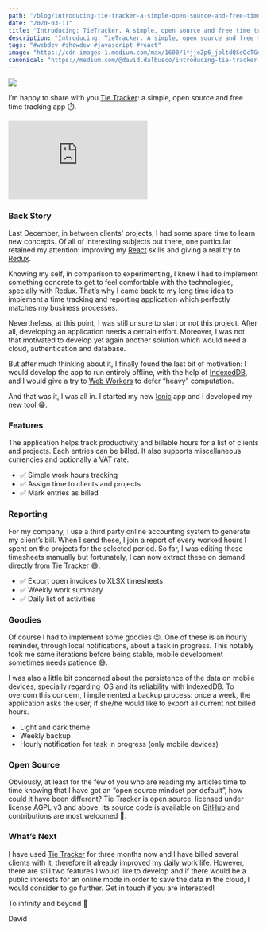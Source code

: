 ```yaml
---
path: "/blog/introducing-tie-tracker-a-simple-open-source-and-free-time-tracking-app"
date: "2020-03-11"
title: "Introducing: TieTracker. A simple, open source and free time tracking app⏱️"
description: "Introducing: TieTracker. A simple, open source and free time tracking app⏱️"
tags: "#webdev #showdev #javascript #react"
image: "https://cdn-images-1.medium.com/max/1600/1*jjeZp6_jbltdQSeOcTGdlg.png"
canonical: "https://medium.com/@david.dalbusco/introducing-tie-tracker-e407daec4121"
---
```


![](https://cdn-images-1.medium.com/max/1600/1*jjeZp6_jbltdQSeOcTGdlg.png)

I’m happy to share with you [Tie Tracker](https://tietracker.app.link): a simple, open source and free time tracking app ⏱️.

<iframe width="280" height="158" src="https://www.youtube.com/embed/iXDPd6hShA0" frameborder="0" allow="accelerometer; autoplay; encrypted-media; gyroscope; picture-in-picture" allowfullscreen></iframe
<br/>

### Back Story

Last December, in between clients' projects, I had some spare time to learn new concepts. Of all of interesting subjects out there, one particular retained my attention: improving my [React](https://reactjs.org) skills and giving a real try to [Redux](https://react-redux.js.org).

Knowing my self, in comparison to experimenting, I knew  I had to implement something concrete to get to feel comfortable with the technologies, specially with Redux. That’s why I came back to my long time idea to implement a time tracking and reporting application which perfectly matches my business processes.

Nevertheless, at this point, I was still unsure to start or not this project. After all, developing an application needs a certain effort. Moreover, I was not that motivated to develop yet again another solution which would need a cloud, authentication and database.

But after much thinking about it, I finally found the last bit of motivation: I would develop the app to run entirely offline, with the help of [IndexedDB](https://developer.mozilla.org/en-US/docs/Web/API/IndexedDB_API), and I would  give a try to [Web Workers](https://developer.mozilla.org/en-US/docs/Web/API/Web_Workers_API/Using_web_workers) to defer “heavy” computation.

And that was it, I was all in. I started my new [Ionic](https://ionicframework.com) app and I developed my new tool 😁.

### Features

The application helps track productivity and billable hours for a list of clients and projects. Each entries can be billed. It also supports miscellaneous currencies and optionally a VAT rate.

* ✅ Simple work hours tracking
* ✅ Assign time to clients and projects
* ✅ Mark entries as billed

### Reporting

For my company, I use a third party online accounting system to generate my client’s bill. When I send these, I join a report of every worked hours I spent on the projects for the selected period. So far, I was editing these timesheets manually but fortunately, I can now extract these on demand directly from Tie Tracker 😄.

* ✅ Export open invoices to XLSX timesheets
* ✅ Weekly work summary
* ✅ Daily list of activities

### Goodies

Of course I had to implement some goodies 😉. One of these is an hourly reminder, through local notifications, about a task in progress. This notably took me some iterations before being stable, mobile development sometimes needs patience 😅.

I was also a little bit concerned about the persistence of the data on mobile devices, specially regarding iOS and its reliability with IndexedDB. To overcom this concern, I implemented a backup process: once a week, the application asks the user, if she/he would like to export all current not billed hours.

* Light and dark theme
* Weekly backup
* Hourly notification for task in progress (only mobile devices)

### Open Source

Obviously, at least for the few of you who are reading my articles time to time knowing that I have got an “open source mindset per default”, how could it have been different? Tie Tracker is open source, licensed under license AGPL v3 and above, its source code is available on [GitHub](https://github.com/peterpeterparker/tietracker) and contributions are most welcomed 🙏.

### What’s Next

I have used [Tie Tracker](https://tietracker.app.link/) for three months now and I have billed several clients with it, therefore it already improved my daily work life. However, there are still two features I would like to develop and if there would be a public interests for an online mode in order to save the data in the cloud, I would consider to go further. Get in touch if you are interested!

To infinity and beyond 🚀

David
